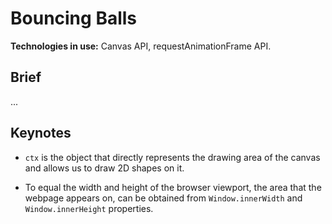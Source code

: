 # Bouncing Balls

**Technologies in use:** Canvas API, requestAnimationFrame API.

## Brief

...

## Keynotes

* `ctx` is the object that directly represents the drawing area of the canvas and allows us to draw 2D shapes on it.

* To equal the width and height of the browser viewport, the area that the webpage appears on, can be obtained from `Window.innerWidth` and `Window.innerHeight` properties.

